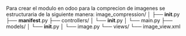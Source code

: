Para crear el modulo en odoo para la comprecion de imagenes se estructuraria de la siguiente manera:
image_compression/
│
├── __init__.py
├── __manifest__.py
├── controllers/
│   └── __init__.py
│   └── main.py
├── models/
│   └── __init__.py
│   └── image.py
└── views/
    └── image_view.xml
